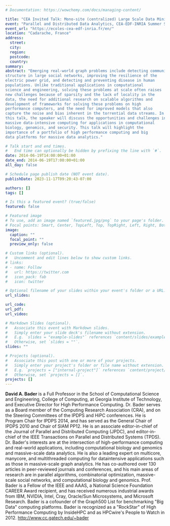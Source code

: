 ```yaml
---
# Documentation: https://wowchemy.com/docs/managing-content/

title: "CEA Invited Talk: Mono-site (centralized) Large Scale Data Mining: Hadoop, HPC, GPU"
event: "Parallel and Distributed Data Analytics, CEA-EDF-INRIA Summer School"
event_url: "https://ecoles-cea-edf-inria.fr/en/"
location: "Cadarache, France"
address:
  street:
  city:
  region:
  postcode:
  country:
summary:
abstract: "Emerging real-world graph problems include detecting community
structure in large social networks, improving the resilience of the
electric power grid, and detecting and preventing disease in human
populations. Unlike traditional applications in computational
science and engineering, solving these problems at scale often raises
new challenges because of sparsity and the lack of locality in the
data, the need for additional research on scalable algorithms and
development of frameworks for solving these problems on high
performance computers, and the need for improved models that also
capture the noise and bias inherent in the torrential data streams. In
this talk, the speaker will discuss the opportunities and challenges in
massive data-intensive computing for applications in computational
biology, genomics, and security. This talk will highlight the
importance of a portfolio of high performance computing and big
data platforms for massive data analytics."

# Talk start and end times.
#   End time can optionally be hidden by prefixing the line with `#`.
date: 2014-06-19T14:00:00+01:00
date_end: 2014-06-19T17:00:00+01:00
all_day: false

# Schedule page publish date (NOT event date).
publishDate: 2023-11-17T09:20:43-07:00

authors: []
tags: []

# Is this a featured event? (true/false)
featured: false

# Featured image
# To use, add an image named `featured.jpg/png` to your page's folder. 
# Focal points: Smart, Center, TopLeft, Top, TopRight, Left, Right, BottomLeft, Bottom, BottomRight.
image:
  caption: ""
  focal_point: ""
  preview_only: false

# Custom links (optional).
#   Uncomment and edit lines below to show custom links.
# links:
# - name: Follow
#   url: https://twitter.com
#   icon_pack: fab
#   icon: twitter

# Optional filename of your slides within your event's folder or a URL.
url_slides:

url_code:
url_pdf:
url_video:

# Markdown Slides (optional).
#   Associate this event with Markdown slides.
#   Simply enter your slide deck's filename without extension.
#   E.g. `slides = "example-slides"` references `content/slides/example-slides.md`.
#   Otherwise, set `slides = ""`.
slides: ""

# Projects (optional).
#   Associate this post with one or more of your projects.
#   Simply enter your project's folder or file name without extension.
#   E.g. `projects = ["internal-project"]` references `content/project/deep-learning/index.md`.
#   Otherwise, set `projects = []`.
projects: []
---
```


**David A. Bader** is a Full Professor in the School of
Computational Science and Engineering, College of
Computing, at Georgia Institute of Technology, and
Executive Director for High Performance Computing.
Dr. Bader serves as a Board member of the Computing
Research Association (CRA), and on the Steering
Committees of the IPDPS and HiPC conferences. He is
Program Chair for IPDPS 2014, and has served as the
General Chair of IPDPS 2010 and Chair of SIAM
PP12. He is an associate editor-in-chief of the Journal
of Parallel and Distributed Computing (JPDC), and
editor-in-chief of the IEEE Transactions on Parallel
and Distributed Systems (TPDS). Dr. Bader's interests
are at the intersection of high-performance computing
and real-world applications, including computational
biology and genomics and massive-scale data
analytics. He is also a leading expert on multicore,
manycore, and multithreaded computing for dataintensive
applications such as those in massive-scale
graph analytics. He has co-authored over 130 articles
in peer-reviewed journals and conferences, and his
main areas of research are in parallel algorithms,
combinatorial optimization, massive-scale social
networks, and computational biology and genomics.
Prof. Bader is a Fellow of the IEEE and AAAS, a
National Science Foundation CAREER Award
recipient, and has received numerous industrial awards
from IBM, NVIDIA, Intel, Cray, Oracle/Sun
Microsystems, and Microsoft Research. Bader is a cofounder
of the Graph500 List for benchmarking "Big
Data" computing platforms. Bader is recognized as a
"RockStar" of High Performance Computing by
InsideHPC and as HPCwire's People to Watch in 2012.
http://www.cc.gatech.edu/~bader